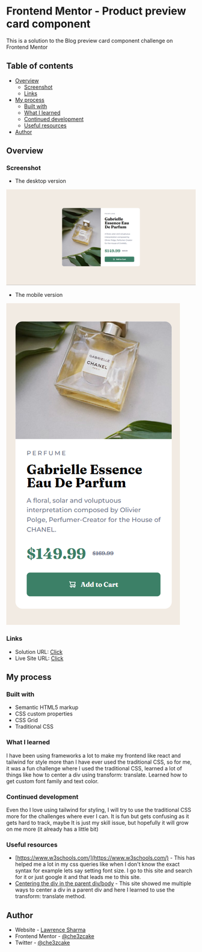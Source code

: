 # Frontend Mentor - Product preview card component

This is a solution to the Blog preview card component challenge on Frontend Mentor
## Table of contents

- [Overview](#overview)
    - [Screenshot](#screenshot)
    - [Links](#links)
- [My process](#my-process)
    - [Built with](#built-with)
    - [What I learned](#what-i-learned)
    - [Continued development](#continued-development)
    - [Useful resources](#useful-resources)
- [Author](#author)

## Overview

### Screenshot

- The desktop version

![desktop_version](./images/img_desktop.png)


- The mobile version


![mobile_version](./images/img.png)

### Links

- Solution URL: [Click](https://github.com/che3zcake/frontend_mentor/tree/main/product-preview-card-component-main)
- Live Site URL: [Click](https://frontend-mentor-92fw.vercel.app/)

## My process

### Built with

- Semantic HTML5 markup
- CSS custom properties
- CSS Grid
- Traditional CSS


### What I learned

I have been using frameworks a lot to make my frontend like react and tailwind for style more than I have ever used the traditional CSS, so for me, it was a fun challenge where I used the traditional CSS, learned a lot of things like how to center a div using transform: translate.
Learned how to get custom font family and text color.



### Continued development

Even tho I love using tailwind for styling, I will try to use the traditional CSS more for the challenges where ever I can. It is fun but gets confusing as it gets hard to track, maybe It is just my skill issue, but hopefully it will grow on me more (it already has a little bit)

### Useful resources

- [https://www.w3schools.com/](https://www.w3schools.com/) - This has helped me a lot in my css queries like when I don't know the exact syntax for example lets say setting font size. I go to this site and search for it or just google it and that leads me to this site.
- [Centering the div in the parent div/body](https://www.dhiwise.com/post/crafting-the-perfect-website-how-to-center-a-div-in-your-code) - This site showed me multiple ways to center a div in a parent div and here I learned to use the transform: translate method.
## Author

- Website - [Lawrence Sharma](https://frontend-mentor-blog-preview-card-pink.vercel.app/)
- Frontend Mentor - [@che3zcake](https://www.frontendmentor.io/profile/che3zcake)
- Twitter - [@che3zcake](https://www.twitter.com/che3zcake)

